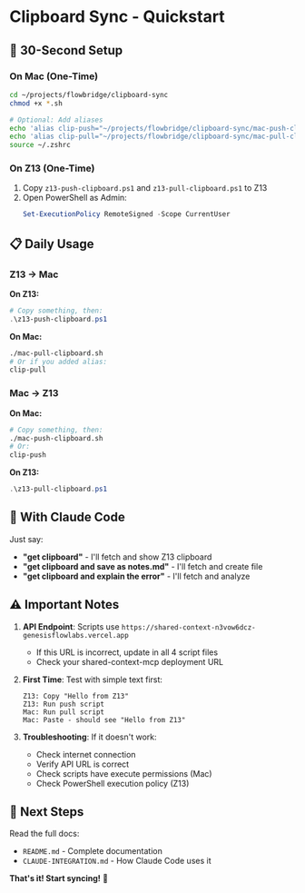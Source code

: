 # Clipboard Sync - Quickstart

## 🚀 30-Second Setup

### On Mac (One-Time)
```bash
cd ~/projects/flowbridge/clipboard-sync
chmod +x *.sh

# Optional: Add aliases
echo 'alias clip-push="~/projects/flowbridge/clipboard-sync/mac-push-clipboard.sh"' >> ~/.zshrc
echo 'alias clip-pull="~/projects/flowbridge/clipboard-sync/mac-pull-clipboard.sh"' >> ~/.zshrc
source ~/.zshrc
```

### On Z13 (One-Time)
1. Copy `z13-push-clipboard.ps1` and `z13-pull-clipboard.ps1` to Z13
2. Open PowerShell as Admin:
   ```powershell
   Set-ExecutionPolicy RemoteSigned -Scope CurrentUser
   ```

## 📋 Daily Usage

### Z13 → Mac
**On Z13:**
```powershell
# Copy something, then:
.\z13-push-clipboard.ps1
```

**On Mac:**
```bash
./mac-pull-clipboard.sh
# Or if you added alias:
clip-pull
```

### Mac → Z13
**On Mac:**
```bash
# Copy something, then:
./mac-push-clipboard.sh
# Or:
clip-push
```

**On Z13:**
```powershell
.\z13-pull-clipboard.ps1
```

## 🤖 With Claude Code

Just say:
- **"get clipboard"** - I'll fetch and show Z13 clipboard
- **"get clipboard and save as notes.md"** - I'll fetch and create file
- **"get clipboard and explain the error"** - I'll fetch and analyze

## ⚠️ Important Notes

1. **API Endpoint**: Scripts use `https://shared-context-n3vow6dcz-genesisflowlabs.vercel.app`
   - If this URL is incorrect, update in all 4 script files
   - Check your shared-context-mcp deployment URL

2. **First Time**: Test with simple text first:
   ```
   Z13: Copy "Hello from Z13"
   Z13: Run push script
   Mac: Run pull script
   Mac: Paste - should see "Hello from Z13"
   ```

3. **Troubleshooting**: If it doesn't work:
   - Check internet connection
   - Verify API URL is correct
   - Check scripts have execute permissions (Mac)
   - Check PowerShell execution policy (Z13)

## 🎯 Next Steps

Read the full docs:
- `README.md` - Complete documentation
- `CLAUDE-INTEGRATION.md` - How Claude Code uses it

**That's it! Start syncing!** 🌉
